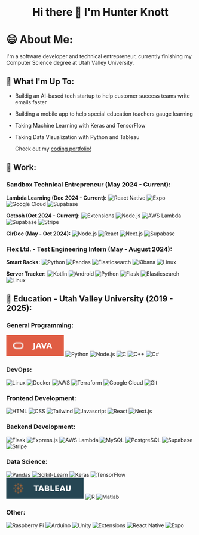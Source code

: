 <h1 align="center">Hi there 👋 I'm Hunter Knott</h1>

<!--
**HunterKnott/HunterKnott** is a ✨ _special_ ✨ repository because its `README.md` (this file) appears on your GitHub profile.

Here are some ideas to get you started:

- 🔭 I’m currently working on ...
- 🌱 I’m currently learning ...
- 👯 I’m looking to collaborate on ...
- 🤔 I’m looking for help with ...
- 💬 Ask me about ...
- 📫 How to reach me: ...
- 😄 Pronouns: ...
- ⚡ Fun fact: ...
-->

# 😄 About Me:
I'm a software developer and technical entrepreneur, currently finishing my Computer Science degree at Utah Valley University.

## 🔭 What I'm Up To:
- Buildig an AI-based tech startup to help customer success teams write emails faster
- Building a mobile app to help special education teachers gauge learning
- Taking Machine Learning with Keras and TensorFlow
- Taking Data Visualization with Python and Tableau

  Check out my [coding portfolio!](https://portfolio-hunter-knotts-projects.vercel.app/)

## 🏢 Work:
### Sandbox Technical Entrepreneur (May 2024 - Current):
**Lambda Learning (Dec 2024 - Current):**
![React Native](https://img.shields.io/badge/React%20Native-2a2e2a?style=for-the-badge&logo=react)
![Expo](https://img.shields.io/badge/Expo-000020?style=for-the-badge&logo=Expo)
![Google Cloud](https://img.shields.io/badge/Google%20Cloud-4285F4?style=for-the-badge&logo=Google%20Cloud&logoColor=FFFFFF)
![Supabase](https://img.shields.io/badge/Supabase-2a2e2a?style=for-the-badge&logo=Supabase)

**Octosh (Oct 2024 - Current):**
![Extensions](https://img.shields.io/badge/Extensions-4285F4?style=for-the-badge&logo=Google%20Chrome&logoColor=FFFFFF)
![Node.js](https://img.shields.io/badge/Node.js-464d47?style=for-the-badge&logo=Node.js)
![AWS Lambda](https://img.shields.io/badge/AWS%20Lambda-232F3E?style=for-the-badge&logo=AWS%20Lambda&logoColor=FF9900)
![Supabase](https://img.shields.io/badge/Supabase-2a2e2a?style=for-the-badge&logo=Supabase)
![Stripe](https://img.shields.io/badge/Stripe-635BFF?style=for-the-badge&logo=Stripe&logoColor=FFFFFF)

**ClrDoc (May - Oct 2024):**
![Node.js](https://img.shields.io/badge/Node.js-464d47?style=for-the-badge&logo=Node.js)
![React](https://img.shields.io/badge/React-2a2e2a?style=for-the-badge&logo=react)
![Next.js](https://img.shields.io/badge/Next.js-000000?style=for-the-badge&logo=Next.js)
![Supabase](https://img.shields.io/badge/Supabase-2a2e2a?style=for-the-badge&logo=Supabase)

### Flex Ltd. - Test Engineering Intern (May - August 2024):
**Smart Racks:**
![Python](https://img.shields.io/badge/Python-FFD43B?style=for-the-badge&logo=python)
![Pandas](https://img.shields.io/badge/Pandas-150458?style=for-the-badge&logo=Pandas)
![Elasticsearch](https://img.shields.io/badge/Elasticsearch-005571?style=for-the-badge&logo=Elasticsearch)
![Kibana](https://img.shields.io/badge/Kibana-005571?style=for-the-badge&logo=kibana)
![Linux](https://img.shields.io/badge/Linux-%23171d24?style=for-the-badge&logo=Linux)

**Server Tracker:**
![Kotlin](https://img.shields.io/badge/Kotlin-e39f40?style=for-the-badge&logo=Kotlin)
![Android](https://img.shields.io/badge/Android-2a2e2a?style=for-the-badge&logo=android)
![Python](https://img.shields.io/badge/Python-FFD43B?style=for-the-badge&logo=python)
![Flask](https://img.shields.io/badge/Flask-000000?style=for-the-badge&logo=flask)
![Elasticsearch](https://img.shields.io/badge/Elasticsearch-005571?style=for-the-badge&logo=Elasticsearch)
![Linux](https://img.shields.io/badge/Linux-%23171d24?style=for-the-badge&logo=Linux)

## 🏫 Education - Utah Valley University (2019 - 2025):
### General Programming:
![Java](Java-red.svg)
![Python](https://img.shields.io/badge/Python-FFD43B?style=for-the-badge&logo=python)
![Node.js](https://img.shields.io/badge/Node.js-464d47?style=for-the-badge&logo=Node.js)
![C](https://img.shields.io/badge/C-A8B9CC?style=for-the-badge&logo=C&logoColor=%23FFFFFF)
![C++](https://img.shields.io/badge/C%2B%2B-blue?style=for-the-badge&logo=C%2B%2B)
![C#](https://img.shields.io/badge/C%23-512BD4?style=for-the-badge&logo=.net)

### DevOps:
![Linux](https://img.shields.io/badge/Linux-%23171d24?style=for-the-badge&logo=Linux)
![Docker](https://img.shields.io/badge/Docker-%23c3d0de?style=for-the-badge&logo=Docker)
![AWS](https://img.shields.io/badge/AWS-232F3E?style=for-the-badge&logo=amazonwebservices&logoColor=%23FF9900)
![Terraform](https://img.shields.io/badge/Terraform-844FBA?style=for-the-badge&logo=Terraform&logoColor=FFFFFF)
![Google Cloud](https://img.shields.io/badge/Google%20Cloud-4285F4?style=for-the-badge&logo=Google%20Cloud&logoColor=FFFFFF)
![Git](https://img.shields.io/badge/Git-%232b3745?style=for-the-badge&logo=git)

### Frontend Development:
![HTML](https://img.shields.io/badge/HTML-%23b8761f?style=for-the-badge&logo=HTML5)
![CSS](https://img.shields.io/badge/CSS-%2362a7f0?style=for-the-badge&logo=CSS3)
![Tailwind](https://img.shields.io/badge/Tailwind-304145?style=for-the-badge&logo=Tailwind%20CSS)
![Javascript](https://img.shields.io/badge/Javascript-black?style=for-the-badge&logo=JavaScript)
![React](https://img.shields.io/badge/React-2a2e2a?style=for-the-badge&logo=react)
![Next.js](https://img.shields.io/badge/Next.js-000000?style=for-the-badge&logo=Next.js)

### Backend Development:
![Flask](https://img.shields.io/badge/Flask-000000?style=for-the-badge&logo=flask)
![Express.js](https://img.shields.io/badge/Express.js-464D47?style=for-the-badge&logo=Express)
![AWS Lambda](https://img.shields.io/badge/AWS%20Lambda-232F3E?style=for-the-badge&logo=AWS%20Lambda&logoColor=FF9900)
![MySQL](https://img.shields.io/badge/MySQL-%23cf9a55?style=for-the-badge&logo=MySQL)
![PostgreSQL](https://img.shields.io/badge/PostgreSQL-%23b9afc9?style=for-the-badge&logo=PostgreSQL)
![Supabase](https://img.shields.io/badge/Supabase-2a2e2a?style=for-the-badge&logo=Supabase)
![Stripe](https://img.shields.io/badge/Stripe-635BFF?style=for-the-badge&logo=Stripe&logoColor=FFFFFF)

### Data Science:
![Pandas](https://img.shields.io/badge/Pandas-150458?style=for-the-badge&logo=Pandas)
![Scikit-Learn](https://img.shields.io/badge/Scikit%20Learn-4B8BBE?style=for-the-badge&logo=Scikit-Learn)
![Keras](https://img.shields.io/badge/Keras-D00000?style=for-the-badge&logo=Keras)
![TensorFlow](https://img.shields.io/badge/TensorFlow-e0d5c5?style=for-the-badge&logo=TensorFlow)
![Tableau](Tableau-264653.svg)
![R](https://img.shields.io/badge/R-%232c507d?style=for-the-badge&logo=R)
![Matlab](https://img.shields.io/badge/Matlab-%23d9703f?style=for-the-badge&logo=matrix)

### Other:
![Raspberry Pi](https://img.shields.io/badge/Raspberry%20Pi-A22846?style=for-the-badge&logo=Raspberry%20Pi)
![Arduino](https://img.shields.io/badge/Arduino-00878F?style=for-the-badge&logo=Arduino)
![Unity](https://img.shields.io/badge/Unity-CCCCCC?style=for-the-badge&logo=Unity&logoColor=333333)
![Extensions](https://img.shields.io/badge/Extensions-4285F4?style=for-the-badge&logo=Google%20Chrome&logoColor=FFFFFF)
![React Native](https://img.shields.io/badge/React%20Native-2a2e2a?style=for-the-badge&logo=react)
![Expo](https://img.shields.io/badge/Expo-000020?style=for-the-badge&logo=Expo)

<!---
https://www.youtube.com/watch?v=4cgpu9L2AE8&t=402s (Shields.io tutorial)
--->
